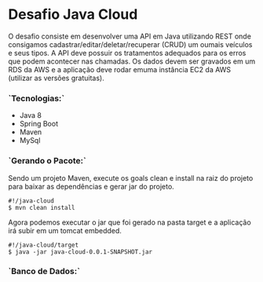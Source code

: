 <h1>Desafio Java Cloud</h1>

O desafio consiste em desenvolver uma API em Java utilizando REST onde consigamos
cadastrar/editar/deletar/recuperar (CRUD) um oumais veículos e seus tipos. A API deve possuir
os tratamentos adequados para os erros que podem acontecer nas chamadas. Os dados devem
ser gravados em um RDS da AWS e a aplicação deve rodar emuma instância EC2 da AWS (utilizar
as versões gratuitas).

<h3>`Tecnologias:`</h3>
<ul>
    <li>Java 8</li>
    <li>Spring Boot</li>
    <li>Maven</li>
    <li>MySql</li>
</ul>

<h3>`Gerando o Pacote:`</h3>

Sendo um projeto Maven, execute os goals clean e install na raiz do projeto para baixar 
as dependências e gerar jar do projeto.

```
#!/java-cloud
$ mvn clean install
```
     
Agora podemos executar o jar que foi gerado na pasta target e a aplicação irá subir em um
tomcat embedded.

```
#!/java-cloud/target
$ java -jar java-cloud-0.0.1-SNAPSHOT.jar
```  
<h3>`Banco de Dados:`</h3>